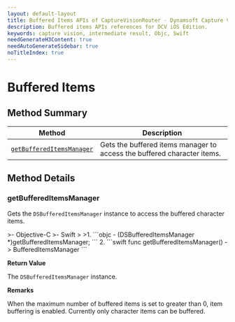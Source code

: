 ```yaml
---
layout: default-layout
title: Buffered Items APIs of CaptureVisionRouter - Dynamsoft Capture Vision Router Module iOS Edition API Reference
description: Buffered items APIs references for DCV iOS Edition.
keywords: capture vision, intermediate result, Objc, Swift
needGenerateH3Content: true
needAutoGenerateSidebar: true
noTitleIndex: true
---
```


# Buffered Items

## Method Summary

| Method | Description |
|------- |-------------|
| [`getBufferedItemsManager`](#getbuffereditemsmanager) | Gets the buffered items manager to access the buffered character items. |

## Method Details

### getBufferedItemsManager

Gets the `DSBufferedItemsManager` instance to access the buffered character items.

<div class="sample-code-prefix"></div>
>- Objective-C
>- Swift
>
>1. 
```objc
- (DSBufferedItemsManager *)getBufferedItemsManager;
```
2. 
```swift
func getBufferedItemsManager() -> BufferedItemsManager
```

**Return Value**

The `DSBufferedItemsManager` instance.

**Remarks**

When the maximum number of buffered items is set to greater than 0, item buffering is enabled. Currently only character items can be buffered.
